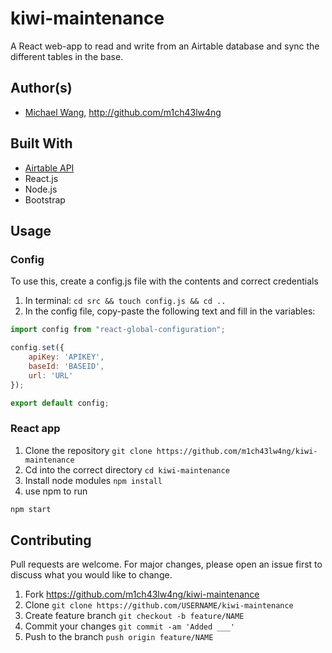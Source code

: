# kiwi-maintenance

A React web-app to read and write from an Airtable database and sync the different tables in the base.

## Author(s)
* [Michael Wang](http://m1ch43lw4ng.com), http://github.com/m1ch43lw4ng

## Built With
* [Airtable API](https://airtable.com)
* React.js
* Node.js
* Bootstrap

## Usage
### Config
To use this, create a config.js file with the contents and correct credentials 
1. In terminal: `cd src && touch config.js && cd ..`
2. In the config file, copy-paste the following text and fill in the variables:
```js
import config from "react-global-configuration";

config.set({
    apiKey: 'APIKEY',
    baseId: 'BASEID',
    url: 'URL'
});

export default config;

```

### React app
1. Clone the repository `git clone https://github.com/m1ch43lw4ng/kiwi-maintenance`
2. Cd into the correct directory `cd kiwi-maintenance`
2. Install node modules `npm install`
3. use npm to run
```bash
npm start
```

## Contributing
Pull requests are welcome. For major changes, please open an issue first to discuss what you would like to change.

1. Fork <https://github.com/m1ch43lw4ng/kiwi-maintenance>
2. Clone `git clone https://github.com/USERNAME/kiwi-maintenance`
2. Create feature branch `git checkout -b feature/NAME`
3. Commit your changes `git commit -am 'Added ___'`
4. Push to the branch `push origin feature/NAME`
